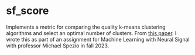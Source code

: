# sf_score

Implements a metric for comparing the quality k-means clustering algorithms and select an optimal number of clusters. From [this paper](https://www.semanticscholar.org/paper/A-Bounded-Index-for-Cluster-Validity-Saitta-Raphael/2fb5b1707e5ebec72ff8a0c8e75dd0fd00256d8d?p2df). I wrote this as part of an assignment for Machine Learning with Neural Signal with professor Michael Spezio in fall 2023. 
